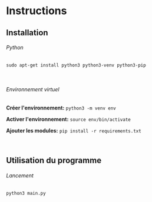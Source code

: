 # Instructions


## Installation


###### Python ######

`sudo apt-get install python3 python3-venv python3-pip`

<br />

###### Environnement virtuel ######

**Créer l'environnement:** `python3 -m venv env`

**Activer l'environnement:** `source env/bin/activate`

**Ajouter les modules:** `pip install -r requirements.txt`

<br />

## Utilisation du programme


###### Lancement ######

`python3 main.py`

